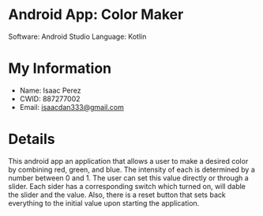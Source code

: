 # Android App: Color Maker

Software: Android Studio
Language: Kotlin

# My Information

* Name: Isaac Perez
* CWID: 887277002
* Email: isaacdan333@gmail.com

# Details
This android app an application that allows a user to make a desired color by combining red, green, and blue. The intensity of each is determined by a number between 0 and 1. The user can set this value directly or through a slider. Each sider has a corresponding switch which turned on, will dable the slider and the value. Also, there is a reset button that sets back everything to the initial value upon starting the application.
